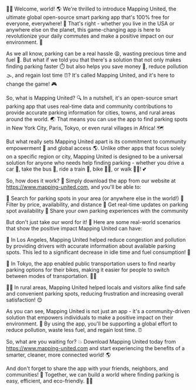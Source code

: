 🚗💨 Welcome, world! 🌎 We're thrilled to introduce Mapping United, the ultimate global open-source smart parking app that's 100% free for everyone, everywhere! 🏼 That's right - whether you live in the USA or anywhere else on the planet, this game-changing app is here to revolutionize your daily commutes and make a positive impact on our environment. 🌟

As we all know, parking can be a real hassle 😩, wasting precious time and fuel 💨. But what if we told you that there's a solution that not only makes finding parking faster ⏱️ but also helps you save money 💸, reduce pollution 🌫️, and regain lost time ⏰? It's called Mapping United, and it's here to change the game! 🎮

So, what is Mapping United? 🔍 In a nutshell, it's an open-source smart parking app that uses real-time data and community contributions to provide accurate parking information for cities, towns, and rural areas around the world. 🌏 That means you can use the app to find parking spots in New York City, Paris, Tokyo, or even rural villages in Africa! 🗺️

But what really sets Mapping United apart is its commitment to community empowerment 💪 and global access 🌎. Unlike other apps that focus solely on a specific region or city, Mapping United is designed to be a universal solution for anyone who needs help finding parking - whether you drive a car 🚗, take the bus 🚌, ride a train 🚂, bike 🚴‍♀️, or walk 🏃‍♂️! 💕

So, how does it work? 🔧 Simply download the app from our website at https://www.mapping-united.com, and you'll be able to:

📍 Search for parking spots in your area (or anywhere else in the world!)
📍 Filter by price, availability, and distance
📍 Get real-time updates on parking spot availability
📍 Share your own parking experiences with the community

But don't just take our word for it! 🤔 Here are some real-world scenarios that show the positive impact Mapping United can have:

🚗 In Los Angeles, Mapping United helped reduce congestion and pollution by providing drivers with accurate information about available parking spots. This led to a significant decrease in idle time and fuel consumption! 💨

🚌 In Tokyo, the app enabled public transportation users to find nearby parking options for their bikes, making it easier for people to switch between modes of transportation. 🚴‍♀️

🏃‍♂️ In rural areas, Mapping United helped locals and visitors alike find safe and convenient parking spots, reducing frustration and increasing overall satisfaction! 😊

As you can see, Mapping United is not just an app - it's a community-driven solution that empowers individuals to make a positive impact on their environment. 🌟 By using the app, you'll be supporting a global effort to reduce pollution, waste less fuel, and regain lost time. ⏰

So, what are you waiting for? 💥 Download Mapping United today from https://www.mapping-united.com and start experiencing the benefits of a smarter, cleaner, more connected world! 🌎

And don't forget to share the app with your friends, neighbors, and communities! 🤩 Together, we can build a world where finding parking is easy, efficient, and eco-friendly. 💪🌟